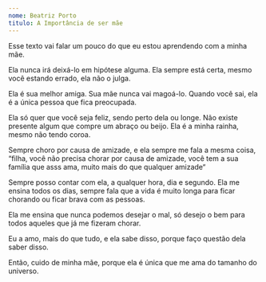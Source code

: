 ```yaml
---
nome: Beatriz Porto
titulo: A Importância de ser mãe
---
```


Esse texto vai falar um pouco do que eu estou aprendendo com a minha mãe.

Ela nunca irá deixá-lo em hipótese alguma. Ela sempre está certa, mesmo você estando errado, ela não o julga.

Ela é sua melhor amiga. Sua mãe nunca vai  magoá-lo. Quando você sai, ela é a única pessoa que fica preocupada.

Ela só quer que você seja feliz, sendo perto dela ou longe. Não existe presente algum que compre um abraço ou beijo. Ela é a minha rainha, mesmo não tendo coroa.

Sempre choro por causa de amizade, e ela sempre me fala a mesma coisa, “filha, você não precisa chorar por causa de amizade, você tem a sua família que asss ama, muito mais do que qualquer amizade“

Sempre posso contar com ela, a qualquer hora, dia e segundo. Ela me ensina todos os dias, sempre fala que a vida é muito longa para ficar chorando ou ficar brava com as pessoas.

Ela me ensina que nunca podemos desejar o mal, só desejo o bem para todos aqueles que já me fizeram chorar.

Eu a amo, mais do que tudo, e ela sabe disso, porque faço questão dela saber disso.

Então, cuido de minha mãe, porque ela é única que me ama do tamanho do universo.

